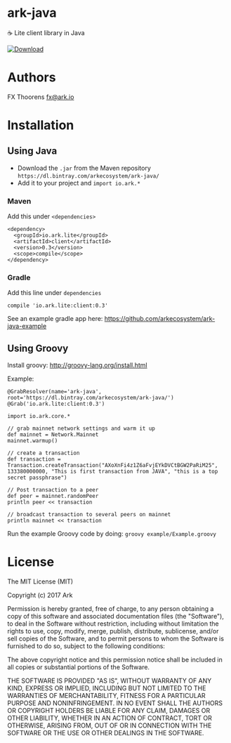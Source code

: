 # ark-java
:coffee: Lite client library in Java

[ ![Download](https://api.bintray.com/packages/arkecosystem/ark-java/client/images/download.svg) ](https://bintray.com/arkecosystem/ark-java/client/_latestVersion)

# Authors
FX Thoorens fx@ark.io


# Installation
## Using Java
- Download the ```.jar``` from the Maven repository `https://dl.bintray.com/arkecosystem/ark-java/`
- Add it to your project and `import io.ark.*`

### Maven
Add this under `<dependencies>`
```
<dependency>
  <groupId>io.ark.lite</groupId>
  <artifactId>client</artifactId>
  <version>0.3</version>
  <scope>compile</scope>
</dependency>
```

### Gradle
Add this line under `dependencies`
```
compile 'io.ark.lite:client:0.3'
```

See an example gradle app here: https://github.com/arkecosystem/ark-java-example

## Using Groovy
Install groovy: http://groovy-lang.org/install.html

Example:
```
@GrabResolver(name='ark-java', root='https://dl.bintray.com/arkecosystem/ark-java/')
@Grab('io.ark.lite:client:0.3')

import io.ark.core.*

// grab mainnet network settings and warm it up
def mainnet = Network.Mainnet
mainnet.warmup()

// create a transaction
def transaction = Transaction.createTransaction("AXoXnFi4z1Z6aFvjEYkDVCtBGW2PaRiM25", 133380000000, "This is first transaction from JAVA", "this is a top secret passphrase")

// Post transaction to a peer
def peer = mainnet.randomPeer
println peer << transaction

// broadcast transaction to several peers on mainnet
println mainnet << transaction
```

Run the example Groovy code by doing:
`groovy example/Example.groovy`

# License

The MIT License (MIT)

Copyright (c) 2017 Ark

Permission is hereby granted, free of charge, to any person obtaining a copy of this software and associated documentation files (the "Software"), to deal in the Software without restriction, including without limitation the rights to use, copy, modify, merge, publish, distribute, sublicense, and/or sell copies of the Software, and to permit persons to whom the Software is furnished to do so, subject to the following conditions:

The above copyright notice and this permission notice shall be included in all copies or substantial portions of the Software.

THE SOFTWARE IS PROVIDED "AS IS", WITHOUT WARRANTY OF ANY KIND, EXPRESS OR IMPLIED, INCLUDING BUT NOT LIMITED TO THE WARRANTIES OF MERCHANTABILITY, FITNESS FOR A PARTICULAR PURPOSE AND NONINFRINGEMENT. IN NO EVENT SHALL THE AUTHORS OR COPYRIGHT HOLDERS BE LIABLE FOR ANY CLAIM, DAMAGES OR OTHER LIABILITY, WHETHER IN AN ACTION OF CONTRACT, TORT OR OTHERWISE, ARISING FROM, OUT OF OR IN CONNECTION WITH THE SOFTWARE OR THE USE OR OTHER DEALINGS IN THE SOFTWARE.
